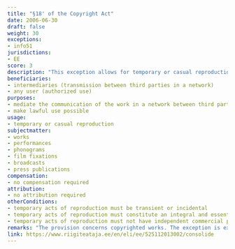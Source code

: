 ```yaml
---
title: "§18' of the Copyright Act"
date: 2006-06-30
draft: false
weight: 30
exceptions:
- info51
jurisdictions:
- EE
score: 3
description: "This exception allows for temporary or casual reproduction of the work which occurs as an integral and essential part of a technical process and the purpose of which is to mediate the communication of the work in the network between third parties or to make possible the lawful use of the work or an object of related rights and which has no independent commercial purpose." 
beneficiaries:
- intermediaries (transmission between third parties in a network)
- any user (authorized use)
purposes: 
- mediate the communication of the work in a network between third parties
- make lawful use possible
usage:
- temporary or casual reproduction
subjectmatter:
- works
- performances
- phonograms
- film fixations
- broadcasts
- press publications
compensation:
- no compensation required
attribution: 
- no attribution required
otherConditions: 
- temporary acts of reproduction must be transient or incidental
- temporary acts of reproduction must constitute an integral and essential part of a technical process
- temporary acts of reproduction must not have independent commercial purpose
remarks: "The provision concerns copyrighted works. The exception is extended to related rights with a general reference to \"other cases where the rights of authors of works are limited pursuant to Chapter IV of this Act\" in § 75 (6)."
link: https://www.riigiteataja.ee/en/eli/ee/525112013002/consolide
---
```

